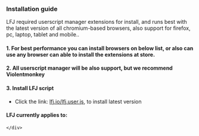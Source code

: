 <div id="terms-of-service" class="tab notiable beautyborer">
        <h3 lfj-fanyi="HOW_TO_TITLE">Installation guide</h3>
	<p  lfj-fanyi="INTRO">LFJ required userscript manager extensions for install, and runs best with the latest version of all chromium-based browsers, also support for firefox, pc, laptop, tablet and mobile..</p>
	<div class="mr">
	<h4 lfj-fanyi="THEBROWSR">1. For best performance you can install browsers on below list, or also can use any browser can able to install the extensions at store.</h4>
		<ul>
			<li class="android" style="display:none;">Android <a href="https://github.com/fork-maintainers/iceraven-browser/releases/latest" rel="nofollow" target="_blank">Iceraven Browsers</a> (Firefox-based) <span style="display:none;" lfj-fanyi="OR">or</span> <a  style="display:none;" href="https://kiwibrowser.com/" rel="nofollow" target="_blank">Kiwi Browsers</a></li>
			<li class="iosmac" style="display:none;">iOS <a href="https://apps.apple.com/us/app/firefox-private-safe-browser/id989804926" rel="nofollow" target="_blank">Firefox</a> </li>
			<li class="onlymac" style="display:none;">Mac OS <a href="https://dl.google.com/chrome/mac/stable/GGRO/googlechrome.dmg" rel="nofollow" target="_blank">Google Chrome</a> </li>
			<li class="window" style="display:none;">Windows <a href="http://www.centbrowser.com/" rel="nofollow" target="_blank">Centbrowser</a><span lfj-fanyi="OR">or</span> <a href="https://www.google.com/chrome/" rel="nofollow" target="_blank">Chrome</a><span lfj-fanyi="OR">or</span> <a href="https://www.microsoftedgeinsider.com/" rel="nofollow" target="_blank">Edge</a>...</li>
		</ul>
	<h4 lfj-fanyi="HOW_TO_INSTALL_TXT">2. All userscript manager will be also support, but we recommend Violentmonkey</h4>
		<ul>
			<li  style="display:none;" class="winchrome">Google Chrome:<a href="https://chrome.google.com/webstore/detail/violent-monkey/jinjaccalgkegednnccohejagnlnfdag" rel="nofollow" target="_blank">Violentmonkey</a></li>
			<li  style="display:none;" class="macfirefox">Firefox: <a href="https://addons.mozilla.org/firefox/addon/violentmonkey/" rel="nofollow" target="_blank">Violentmonkey</a>
			<li  style="display:none;" class="iossafari">Safari: <a href="http://tampermonkey.net/?browser=safari" rel="nofollow" target="_blank">Tampermonkey</a> <span lfj-fanyi="OR">or</span> <a rel="nofollow" target="_blank" href="https://apps.apple.com/app/userscripts/id1463298887">Userscripts</a></li>
			<li  style="display:none;" class="winedge">Microsoft Edge: <a href="https://microsoftedge.microsoft.com/addons/detail/%E6%9A%B4%E5%8A%9B%E7%8C%B4/eeagobfjdenkkddmbclomhiblgggliao" rel="nofollow" target="_blank">Violentmonkey</a></li>
			<li  style="display:none;" class="winopera">Opera: <a href="https://violentmonkey.github.io/get-it/" rel="nofollow" target="_blank">Violentmonkey</a>
		</ul>
	<h4 lfj-fanyi="HOW_TO_INSTALL_3">3. Install LFJ script</h4>
		<ul>
			<li><span lfj-fanyi="INSTALLFJ">Click the link: </span> <a onclick="setTimeout(function(){location.reload();}, 8000);" href="//lfj.io/lfj.user.js" rel="nofollow"><font style="vertical-align: inherit;"><font style="vertical-align: inherit;">lfj.io/lfj.user.js</font></font></a>,  <span lfj-fanyi="INSTALLFJL">to install latest version</span></li>
		</ul>
	<h4 lfj-fanyi="SITE_APPLINE">LFJ currently applies to:</h4>
		<div id="workingsites"></div>
		
	</div>
</div>
